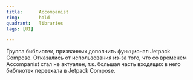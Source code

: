 ```yaml
---
title:      Accompanist
ring:       hold
quadrant:   libraries
tags: [UI]

---
```


Группа библиотек, призванных дополнить функционал Jetpack Compose.
Отказались от использования из-за того, что со временем Accompanist стал не актуален, т.к. большая часть входящих в него библиотек переехала в Jetpack Compose.